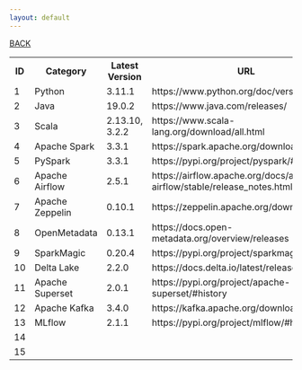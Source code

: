 ```yaml
---
layout: default
---
```


[BACK](./)

<table>
  <tr>
    <th>ID</th><th>Category</th><th>Latest Version</th><th>URL</th>
  </tr>
  <tr>
    <td>1</td><td>Python</td><td>3.11.1</td><td>https://www.python.org/doc/versions/</td>
  </tr>
  <tr>
    <td>2</td><td>Java</td><td>19.0.2</td><td>https://www.java.com/releases/</td>
  </tr>
  <tr>
    <td>3</td><td>Scala</td><td>2.13.10, 3.2.2</td><td>https://www.scala-lang.org/download/all.html</td>
  </tr>
  <tr>
    <td>4</td><td>Apache Spark</td><td>3.3.1</td><td>https://spark.apache.org/downloads.html</td>
  </tr>
  <tr>
    <td>5</td><td>PySpark</td><td>3.3.1</td><td>https://pypi.org/project/pyspark/#history</td>
  </tr>
  <tr>
    <td>6</td><td>Apache Airflow</td><td>2.5.1</td><td>https://airflow.apache.org/docs/apache-airflow/stable/release_notes.html</td>
  </tr>
  <tr>
    <td>7</td><td>Apache Zeppelin</td><td>0.10.1</td><td>https://zeppelin.apache.org/download.html</td>
  </tr>
  <tr>
    <td>8</td><td>OpenMetadata</td><td>0.13.1</td><td>https://docs.open-metadata.org/overview/releases</td>
  </tr>
  <tr>
    <td>9</td><td>SparkMagic</td><td>0.20.4</td><td>https://pypi.org/project/sparkmagic/#history</td>
  </tr>
  <tr>
    <td>10</td><td>Delta Lake</td><td>2.2.0</td><td>https://docs.delta.io/latest/releases.html</td>
  </tr>
  <tr>
    <td>11</td><td>Apache Superset</td><td>2.0.1</td><td>https://pypi.org/project/apache-superset/#history</td>
  </tr>
  <tr>
    <td>12</td><td>Apache Kafka</td><td>3.4.0</td><td>https://kafka.apache.org/downloads</td>
  </tr>
  <tr>
    <td>13</td><td>MLflow</td><td>2.1.1</td><td>https://pypi.org/project/mlflow/#history</td>
  </tr>
  <tr>
    <td>14</td><td></td><td></td><td></td>
  </tr>
  <tr>
    <td>15</td><td></td><td></td><td></td>
  </tr>
</table>
